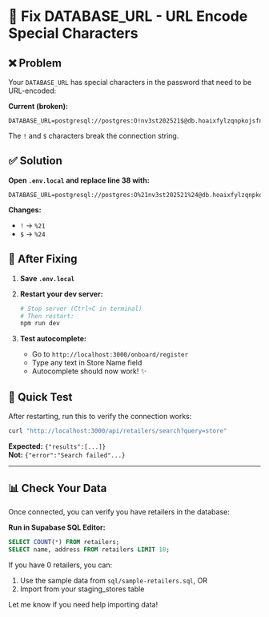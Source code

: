# 🔧 Fix DATABASE_URL - URL Encode Special Characters

## ❌ Problem

Your `DATABASE_URL` has special characters in the password that need to be URL-encoded:

**Current (broken):**
```
DATABASE_URL=postgresql://postgres:O!nv3st202521$@db.hoaixfylzqnpkojsfnvv.supabase.co:5432/postgres
```

The `!` and `$` characters break the connection string.

## ✅ Solution

**Open `.env.local` and replace line 38 with:**

```env
DATABASE_URL=postgresql://postgres:O%21nv3st202521%24@db.hoaixfylzqnpkojsfnvv.supabase.co:5432/postgres
```

**Changes:**
- `!` → `%21`
- `$` → `%24`

## 🚀 After Fixing

1. **Save `.env.local`**
2. **Restart your dev server:**
   ```bash
   # Stop server (Ctrl+C in terminal)
   # Then restart:
   npm run dev
   ```

3. **Test autocomplete:**
   - Go to `http://localhost:3000/onboard/register`
   - Type any text in Store Name field
   - Autocomplete should now work! ✨

## 🧪 Quick Test

After restarting, run this to verify the connection works:

```bash
curl "http://localhost:3000/api/retailers/search?query=store"
```

**Expected:** `{"results":[...]}`  
**Not:** `{"error":"Search failed"...}`

---

## 📊 Check Your Data

Once connected, you can verify you have retailers in the database:

**Run in Supabase SQL Editor:**
```sql
SELECT COUNT(*) FROM retailers;
SELECT name, address FROM retailers LIMIT 10;
```

If you have 0 retailers, you can:
1. Use the sample data from `sql/sample-retailers.sql`, OR
2. Import from your staging_stores table

Let me know if you need help importing data!

